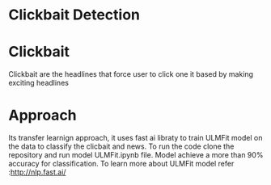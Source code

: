 # Clickbait Detection
# Clickbait 
Clickbait are the headlines that force user to click one it based by making exciting headlines 
# Approach
Its transfer learnign approach, it uses fast ai libraty to train ULMFit model on the data to classify the clicbait and news. To run the code clone the repository and run model ULMFit.ipynb file. Model achieve a more than 90% accuracy for classification. To learn more about ULMFit model refer :http://nlp.fast.ai/ 